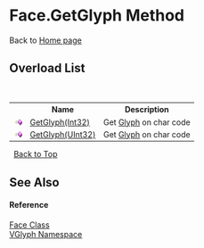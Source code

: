 # Face.GetGlyph Method 
Back to <a href="Home.md">Home page</a> 


## Overload List
&nbsp;<table><tr><th></th><th>Name</th><th>Description</th></tr><tr><td>![Public method](media/pubmethod.gif "Public method")</td><td><a href="M_VGlyph_Face_GetGlyph.md">GetGlyph(Int32)</a></td><td>
Get <a href="T_VGlyph_Glyph.md">Glyph</a> on char code</td></tr><tr><td>![Public method](media/pubmethod.gif "Public method")</td><td><a href="M_VGlyph_Face_GetGlyph_1.md">GetGlyph(UInt32)</a></td><td>
Get <a href="T_VGlyph_Glyph.md">Glyph</a> on char code</td></tr></table>&nbsp;
<a href="#face.getglyph-method">Back to Top</a>

## See Also


#### Reference
<a href="T_VGlyph_Face.md">Face Class</a><br /><a href="N_VGlyph.md">VGlyph Namespace</a><br />